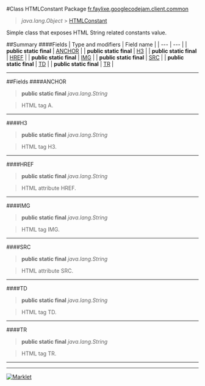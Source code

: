 #Class HTMLConstant
Package [fr.faylixe.googlecodejam.client.common](README.md)<br>

> *java.lang.Object* > [HTMLConstant](HTMLConstant.md)



Simple class that exposes HTML String related constants value.


##Summary
####Fields
| Type and modifiers | Field name |
| --- | --- |
| **public static final** | [ANCHOR](#anchor) |
| **public static final** | [H3](#h3) |
| **public static final** | [HREF](#href) |
| **public static final** | [IMG](#img) |
| **public static final** | [SRC](#src) |
| **public static final** | [TD](#td) |
| **public static final** | [TR](#tr) |

---


##Fields
####ANCHOR
> **public static final** *java.lang.String*

> HTML tag A.

---

####H3
> **public static final** *java.lang.String*

> HTML tag H3.

---

####HREF
> **public static final** *java.lang.String*

> HTML attribute HREF.

---

####IMG
> **public static final** *java.lang.String*

> HTML tag IMG.

---

####SRC
> **public static final** *java.lang.String*

> HTML attribute SRC.

---

####TD
> **public static final** *java.lang.String*

> HTML tag TD.

---

####TR
> **public static final** *java.lang.String*

> HTML tag TR.

---

---

[![Marklet](https://img.shields.io/badge/Generated%20by-Marklet-green.svg)](https://github.com/Faylixe/marklet)